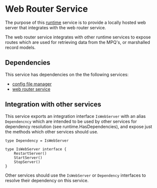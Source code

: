 # Web Router Service
The purpose of this [runtime](https://github.com/gravestench/runtime) service is
to provide a locally hosted web server that integrates with the web router 
service. 

The web router service integrates with other runtime services to expose 
routes which are used for retrieving data from the MPQ's, or marshalled 
record models.

## Dependencies
This service has dependencies on the the following services:
* [config file manager](../config_file)
* [web router service](../web_router)

## Integration with other services
This service exports an integration interface `IsWebServer` with an alias
`Dependencncy` which are intended to be used by other services for dependency
resolution (see runtime.HasDependencies), and expose just the methods which
other services should use.
```golang
type Dependency = IsWebServer

type IsWebServer interface {
    RestartServer()
    StartServer()
    StopServer()
}
```

Other services should use the `IsWebServer` or `Dependency` interfaces to resolve
their dependency on this service.
